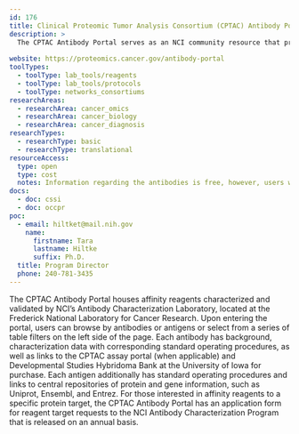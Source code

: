 ```yaml
---
id: 176
title: Clinical Proteomic Tumor Analysis Consortium (CPTAC) Antibody Portal
description: >
  The CPTAC Antibody Portal serves as an NCI community resource that provides access to many highly characterized renewable affinity reagents with accompanying characterization data.
  
website: https://proteomics.cancer.gov/antibody-portal
toolTypes:
  - toolType: lab_tools/reagents
  - toolType: lab_tools/protocols
  - toolType: networks_consortiums
researchAreas:
  - researchArea: cancer_omics
  - researchArea: cancer_biology
  - researchArea: cancer_diagnosis
researchTypes:
  - researchType: basic
  - researchType: translational
resourceAccess:
  type: open
  type: cost
  notes: Information regarding the antibodies is free, however, users will be redirected to the Developmental Studies Hybridoma Bank for purchasing.
docs:
  - doc: cssi
  - doc: occpr
poc:
  - email: hiltket@mail.nih.gov
    name:
      firstname: Tara
      lastname: Hiltke
      suffix: Ph.D.
  title: Program Director
  phone: 240-781-3435
---
```

The CPTAC Antibody Portal houses affinity reagents characterized and validated by NCI’s Antibody Characterization Laboratory, located at the Frederick National Laboratory for Cancer Research. Upon entering the portal, users can browse by antibodies or antigens or select from a series of table filters on the left side of the page. Each antibody has background, characterization data with corresponding standard operating procedures, as well as links to the CPTAC assay portal (when applicable) and Developmental Studies Hybridoma Bank at the University of Iowa for purchase. Each antigen additionally has standard operating procedures and links to central repositories of protein and gene information, such as Uniprot, Ensembl, and Entrez. For those interested in affinity reagents to a specific protein target, the CPTAC Antibody Portal has an application form for reagent target requests to the NCI Antibody Characterization Program that is released on an annual basis.
